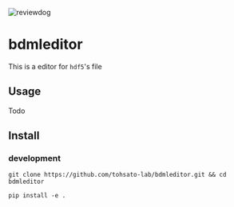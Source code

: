 ![reviewdog](https://github.com/tohsato-lab/tool/workflows/reviewdog/badge.svg?branch=master)

# bdmleditor

This is a editor for `hdf5`'s file

## Usage

Todo

## Install

### development

```
git clone https://github.com/tohsato-lab/bdmleditor.git && cd bdmleditor
```

```
pip install -e .
```
